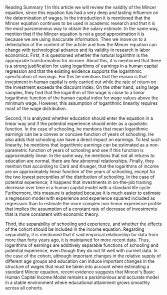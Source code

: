 Reading Summary 1
In this article we will review the validity of the Mincer equation, since this equation has had a very deep and lasting influence on the determination of wages.
In the introduction it is mentioned that the Mincer equation continues to be used in academic research and that it is the most parsimonious way to obtain the salary estimate. 
In the same way, mention that if the Mincer equation is not a good approximation it is because we are using inaccurate information.
Then we move on to a delimitation of the content of the article and how the Mincer equation can change with technological advance and its validity in research in labor economics. 
First, it is questioned whether the natural logarithm is the appropriate transformation for income. About this, it is mentioned 
that there is a strong justification for using logarithms of earnings in a human capital regression and that the existing evidence supports the logarithmic specification of earnings. 
For this he mentions that the reason is that investment in human capital is only carried out while the rate of return on the investment exceeds the discount index. 
On the other hand, using large samples, they find that the logarithm of the wage is close to a linear logarithmic function of the human capital index for wage values above the minimum wage. 
However, this assumption of logarithmic linearity requires most of the wage distribution.

Second, it is analyzed whether education should enter the equation in a linear way and if the potential experience should enter as a quadratic function. 
In the case of schooling, he mentions that mean logarithmic earnings can be a convex or concave function of years of schooling. He also adds that schooling can have a direct impact on earnings. 
To test such linearity, he mentions that logarithmic earnings can be estimated as a non-parametric function of years of schooling and see if this function is approximately linear. 
In the same way, he mentions that not all returns to education are normal, there are few abnormal relationships. Finally, they mention that according to Card and Krueger, that the logarithms 
of income are an approximately linear function of the years of schooling, except for the two lowest percentiles of the distribution of schooling. In the case of potential experience, 
it happens that investments in on-the-job training decrease over time in a human capital model with a standard life cycle. Furthermore, this measure is adopted because it is much 
easier to estimate a regression model with experience and experience squared included as regressors than to estimate the more complex non-linear experience profile that implies the assumption
 of a constant rate of decrease of investments that is more consistent with economic theory.

Third, the separability of schooling and experience, and whether the effects of the cohort should be included in the income equation. Regarding separability, 
it is mentioned that if said empirical relationship for data from more than forty years ago, it is maintained for more recent data. Thus, logarithms of earnings are
 additively separable functions of schooling and potential experience, even though they do not fit well with current data. In the case of the cohort, although important
  changes in the relative supply of different age groups and education can induce important changes in the structure of wages that must be taken into account when estimating
   a standard Mincer equation, recent evidence suggests that Mincer's Basic Human Capital Income Model remains a parsimonious and accurate model in a stable environment where 
   educational attainment grows smoothly across all cohorts.
